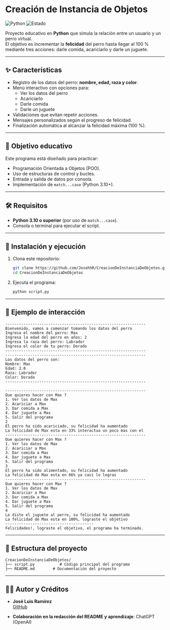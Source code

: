 # Creación de Instancia de Objetos

![Python](https://img.shields.io/badge/Python-3.10+-blue?logo=python)
![Estado](https://img.shields.io/badge/estado-activo-success)

Proyecto educativo en **Python** que simula la relación entre un usuario y un perro virtual.  
El objetivo es incrementar la **felicidad** del perro hasta llegar al 100 % mediante tres acciones: darle comida, acariciarlo y darle un juguete.

---

## ✨ Características

- Registro de los datos del perro: **nombre, edad, raza y color**.  
- Menú interactivo con opciones para:
  - Ver los datos del perro
  - Acariciarlo
  - Darle comida
  - Darle un juguete  
- Validaciones que evitan repetir acciones.  
- Mensajes personalizados según el progreso de felicidad.  
- Finalización automática al alcanzar la felicidad máxima (100 %).

---

## 🎯 Objetivo educativo

Este programa está diseñado para practicar:

- Programación Orientada a Objetos (POO).  
- Uso de estructuras de control y bucles.  
- Entrada y salida de datos por consola.  
- Implementación de `match...case` (Python 3.10+).

---

## 🛠️ Requisitos

- **Python 3.10 o superior** (por uso de `match...case`).  
- Consola o terminal para ejecutar el script.  

---

## 🚀 Instalación y ejecución

1. Clona este repositorio:

   ```bash
   git clone https://github.com/JosehhR/CreacionDeInstanciaDeObjetos.git
   cd CreacionDeInstanciaDeObjetos
   ```

2. Ejecuta el programa:

   ```bash
   python script.py
   ```

---

## 📖 Ejemplo de interacción

```text
--------------------------------------------------------------
Bienvenido, vamos a comenzar tomando los datos del perro 
Ingresa el nombre del perro: Max
Ingresa la edad del perro en años: 2
Ingresa la raza del perro: Labrador
Ingresa el color de tu perro: Dorado
--------------------------------------------------------------
--------------------------------------------------------------
Los datos del perro son:  
Nombre: Max 
Edad: 2.0 
Raza: Labrador 
Color: Dorado 
--------------------------------------------------------------

--------------------------------------------------------------
Que quieres hacer con Max ?
1. Ver los datos de Max 
2. Acariciar a Max 
3. Dar comida a Max 
4. Dar juguete a Max 
5. Salir del programa 
2
El perro ha sido acariciado, su felicidad ha aumentado
La felicidad de Max esta en 33% interactua un poco mas con el
--------------------------------------------------------------
Que quieres hacer con Max ?
1. Ver los datos de Max 
2. Acariciar a Max 
3. Dar comida a Max 
4. Dar juguete a Max 
5. Salir del programa 
3
El perro ha sido alimentado, su felicidad ha aumentado
La felicidad de Max esta en 66% ya casi lo logras
--------------------------------------------------------------
Que quieres hacer con Max ?
1. Ver los datos de Max 
2. Acariciar a Max 
3. Dar comida a Max 
4. Dar juguete a Max 
5. Salir del programa 
4
Le diste el juguete al perro, su felicidad ha aumentado
La felicidad de Max esta en 100%, lograste el objetivo
---------------------------------------
Felicidades!, lograste el objetivo, el programa ha terminado.
```

---

## 📂 Estructura del proyecto

```
CreacionDeInstanciaDeObjetos/
├── script.py           # Código principal del programa
├── README.md        # Documentación del proyecto
```

---


## 👨‍💻 Autor y Créditos

- **José Luis Ramírez**  
  [GitHub](https://github.com/JosehhR)

- **Colaboración en la redacción del README y aprendizaje**: ChatGPT (OpenAI)
